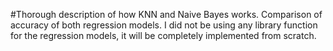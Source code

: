 #Thorough description of how KNN and Naive Bayes works. Comparison of accuracy of both regression models.
I did not be using any library function for the regression models, it will be completely implemented from scratch.
